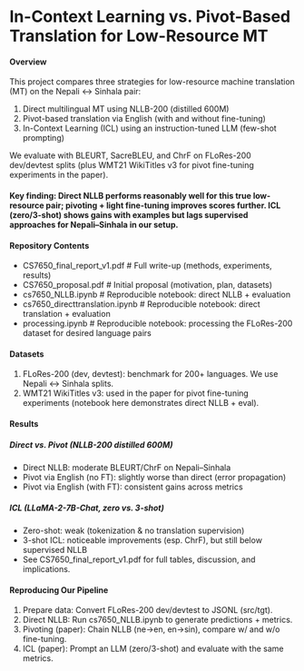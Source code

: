 # In-Context Learning vs. Pivot-Based Translation for Low-Resource MT

#### Overview
This project compares three strategies for low-resource machine translation (MT) on the Nepali ↔ Sinhala pair:
1. Direct multilingual MT using NLLB-200 (distilled 600M)
2. Pivot-based translation via English (with and without fine-tuning)
3. In-Context Learning (ICL) using an instruction-tuned LLM (few-shot prompting)

We evaluate with BLEURT, SacreBLEU, and ChrF on FLoRes-200 dev/devtest splits (plus WMT21 WikiTitles v3 for pivot fine-tuning experiments in the paper).
#### Key finding: Direct NLLB performs reasonably well for this true low-resource pair; pivoting + light fine-tuning improves scores further. ICL (zero/3-shot) shows gains with examples but lags supervised approaches for Nepali–Sinhala in our setup.

#### Repository Contents
- CS7650_final_report_v1.pdf        # Full write-up (methods, experiments, results)
- CS7650_proposal.pdf               # Initial proposal (motivation, plan, datasets)
- cs7650_NLLB.ipynb                 # Reproducible notebook: direct NLLB + evaluation
- cs7650_directtranslation.ipynb    # Reproducible notebook: direct translation + evaluation 
- processing.ipynb                  # Reproducible notebook: processing the FLoRes-200 dataset for desired language pairs

#### Datasets
1. FLoRes-200 (dev, devtest): benchmark for 200+ languages. We use Nepali ↔ Sinhala splits.
2. WMT21 WikiTitles v3: used in the paper for pivot fine-tuning experiments (notebook here demonstrates direct NLLB + eval).

#### Results
##### Direct vs. Pivot (NLLB-200 distilled 600M)
- Direct NLLB: moderate BLEURT/ChrF on Nepali–Sinhala
- Pivot via English (no FT): slightly worse than direct (error propagation)
- Pivot via English (with FT): consistent gains across metrics
##### ICL (LLaMA-2-7B-Chat, zero vs. 3-shot)
- Zero-shot: weak (tokenization & no translation supervision)
- 3-shot ICL: noticeable improvements (esp. ChrF), but still below supervised NLLB
- See CS7650_final_report_v1.pdf for full tables, discussion, and implications.

#### Reproducing Our Pipeline
1. Prepare data: Convert FLoRes-200 dev/devtest to JSONL (src/tgt).
2. Direct NLLB: Run cs7650_NLLB.ipynb to generate predictions + metrics.
3. Pivoting (paper): Chain NLLB (ne→en, en→sin), compare w/ and w/o fine-tuning.
4. ICL (paper): Prompt an LLM (zero/3-shot) and evaluate with the same metrics.
